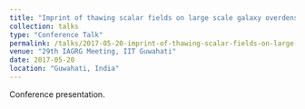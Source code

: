 ```yaml
---
title: "Imprint of thawing scalar fields on large scale galaxy overdensity"
collection: talks
type: "Conference Talk"
permalink: /talks/2017-05-20-imprint-of-thawing-scalar-fields-on-large-scale-galaxy-overdensity
venue: "29th IAGRG Meeting, IIT Guwahati"
date: 2017-05-20
location: "Guwahati, India"
---
```


Conference presentation.
